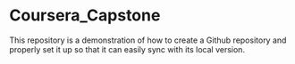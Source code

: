 # Coursera_Capstone
This repository is a demonstration of how to create a Github repository and properly set it up so that it can easily sync with its local version.
